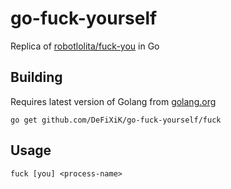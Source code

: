 # go-fuck-yourself
Replica of [robotlolita/fuck-you](https://github.com/robotlolita/fuck-you) in Go

## Building

Requires latest version of Golang from [golang.org](http://golang.org)

`go get github.com/DeFiXiK/go-fuck-yourself/fuck`

## Usage

```
fuck [you] <process-name>
```
